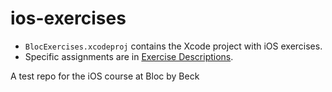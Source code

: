 ios-exercises
=============

- `BlocExercises.xcodeproj` contains the Xcode project with iOS exercises.
- Specific assignments are in [Exercise Descriptions](Exercise%20Descriptions/).

A test repo for the iOS course at Bloc by Beck
